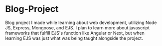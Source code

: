 # Blog-Project

Blog project I made while learning about web development, utilizing Node JS, Express, Mongoose, and EJS. I plan to learn more about javascript frameworks that fulfill EJS's
function like Angular or Next, but when learning EJS was just what was being taught alongside the project.
